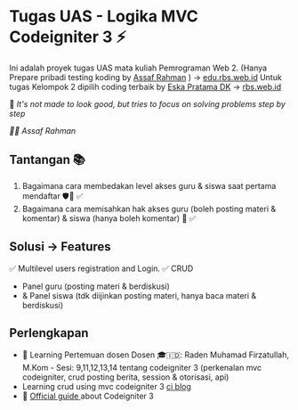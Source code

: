 # Tugas UAS - Logika MVC Codeigniter 3 ⚡️ 

Ini adalah proyek tugas UAS mata kuliah Pemrograman Web 2. (Hanya Prepare pribadi testing koding by [Assaf Rahman](https://github.com/afrahman23/ciblog-edukasi) ) -> [edu.rbs.web.id](/https://edu.rbs.web.id/)
Untuk tugas Kelompok 2 dipilih coding terbaik by [Eska Pratama DK](https://github.com/afrahman23/uaspemweb2) -> [rbs.web.id](https://rbs.web.id/)

🎯 _It's not made to look good, but tries to focus on solving problems step by step_

_👨‍💻 Assaf Rahman_
  
## Tantangan 📚
1. Bagaimana cara membedakan level akses guru & siswa saat pertama mendaftar 🛡🔐 ✅
2. Bagaimana cara memisahkan hak akses guru (boleh posting materi & komentar) & siswa (hanya boleh komentar) 📝 ✅


## Solusi -> Features
✅ Multilevel users registration and Login.
✅ CRUD
 - Panel guru (posting materi & berdiskusi) 
 - & Panel siswa (tdk diijinkan posting materi, hanya baca materi & berdiskusi)

## Perlengkapan
- 📖 Learning Pertemuan dosen Dosen 🎓🇮🇩: Raden Muhamad Firzatullah, M.Kom - Sesi: 9,11,12,13,14 tentang codeigniter 3 (perkenalan mvc codeigniter, crud posting berita, session & otorisasi, api)
- Learning crud using mvc codeigniter 3 [ci blog](https://github.com/bradtraversy/ciblog) 
- 📕 [Official guide ](https://www.codeigniter.com/userguide3/tutorial/static_pages.html) about Codeigniter 3


